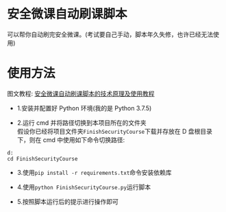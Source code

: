 # 安全微课自动刷课脚本

可以帮你自动刷完安全微课。(考试要自己手动，脚本年久失修，也许已经无法使用)

# 使用方法

图文教程: [安全微课自动刷课脚本的技术原理及使用教程](https://www.seaeye.cn/archives/282.html)

- 1.安装并配置好 Python 环境(我的是 Python 3.7.5)

- 2.运行 cmd 并将路径切换到本项目所在的文件夹<br>假设你已经将项目文件夹`FinishSecurityCourse`下载并存放在 D 盘根目录下，则在 cmd 中使用如下命令切换路径:

```shell
d:
cd FinishSecurityCourse
```

- 3.使用`pip install -r requirements.txt`命令安装依赖库

- 4.使用`python FinishSecurityCourse.py`运行脚本

- 5.按照脚本运行后的提示进行操作即可
